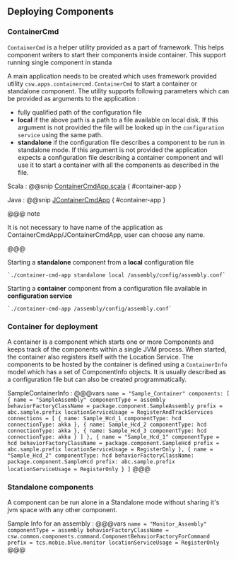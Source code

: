 ## Deploying Components

### ContainerCmd

`ContainerCmd` is a helper utility provided as a part of framework. This helps component writers to start their components inside container.
This support running single component in standa

A main application needs to be created which uses framework provided utility `csw.apps.containercmd.ContainerCmd` 
to start a container or standalone component. The utility supports following parameters which can be provided as arguments to the
application :

* fully qualified path of the configuration file
* **local** if the above path is a path to a file available on local disk. If this argument is not provided the file will be looked
up in the `configuration service` using the same path.
* **standalone** if the configuration file describes a component to be run in standalone mode. If this argument is not provided the 
application expects a configuration file describing a container component and will use it to start a container with all the
components as described in the file.

Scala
:   @@snip [ContainerCmdApp.scala](../../../../examples/src/main/scala/csw/framework/ContainerCmdApp.scala) { #container-app }

Java
:   @@snip [JContainerCmdApp](../../../../examples/src/main/java/csw/framework/JContainerCmdApp.java) { #container-app }

@@@ note

It is not necessary to have name of the application as ContainerCmdApp/JContainerCmdApp, user can choose any name.

@@@

Starting a **standalone** component from a **local** configuration file

    `./container-cmd-app standalone local /assembly/config/assembly.conf`
    
Starting a **container** component from a configuration file available in **configuration service**

    `./container-cmd-app /assembly/config/assembly.conf`

### Container for deployment

A container is a component which starts one or more Components and keeps track of the components within a single JVM process. When started, the container also registers itself with the Location Service.
The components to be hosted by the container is defined using a `ContainerInfo` model which has a set of ComponentInfo objects. It is usually described as a configuration file but can also be created programmatically.

SampleContainerInfo
:   @@@vars
    ```
    name = "Sample_Container"
    components: [
      {
        name = "SampleAssembly"
        componentType = assembly
        behaviorFactoryClassName = package.component.SampleAssembly
        prefix = abc.sample.prefix
        locationServiceUsage = RegisterAndTrackServices
        connections = [
          {
            name: Sample_Hcd_1
            componentType: hcd
            connectionType: akka
          },
          {
            name: Sample_Hcd_2
            componentType: hcd
            connectionType: akka
          },
          {
            name: Sample_Hcd_3
            componentType: hcd
            connectionType: akka
          }
        ]
      },
      {
        name = "Sample_Hcd_1"
        componentType = hcd
        behaviorFactoryClassName = package.component.SampleHcd
        prefix = abc.sample.prefix
        locationServiceUsage = RegisterOnly
      },
      {
        name = "Sample_Hcd_2"
        componentType: hcd
        behaviorFactoryClassName: package.component.SampleHcd
        prefix: abc.sample.prefix
        locationServiceUsage = RegisterOnly
      }
    ]
    ```
    @@@
    
### Standalone components

A component can be run alone in a Standalone mode without sharing it's jvm space with any other component. 

Sample Info for an assembly
:   @@@vars
    ```
    name = "Monitor_Assembly"
    componentType = assembly
    behaviorFactoryClassName = csw.common.components.command.ComponentBehaviorFactoryForCommand
    prefix = tcs.mobie.blue.monitor
    locationServiceUsage = RegisterOnly
    ```
    @@@